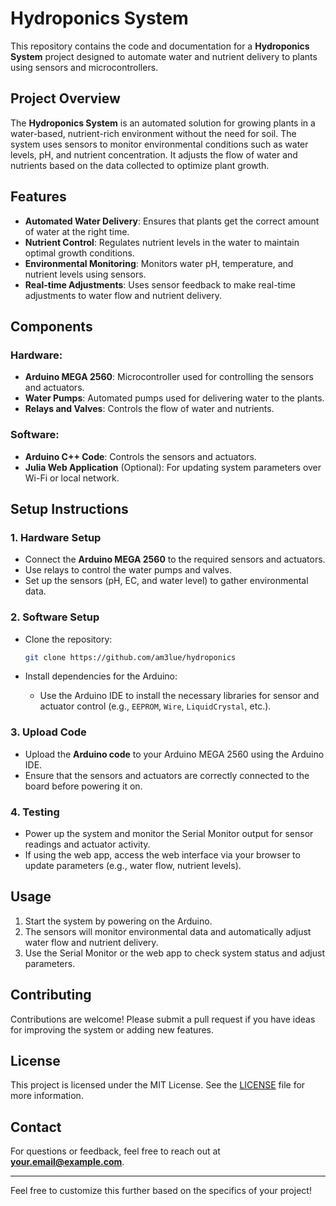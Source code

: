 
# Hydroponics System

This repository contains the code and documentation for a **Hydroponics System** project designed to automate water and nutrient delivery to plants using sensors and microcontrollers.

## Project Overview

The **Hydroponics System** is an automated solution for growing plants in a water-based, nutrient-rich environment without the need for soil. The system uses sensors to monitor environmental conditions such as water levels, pH, and nutrient concentration. It adjusts the flow of water and nutrients based on the data collected to optimize plant growth.

## Features

- **Automated Water Delivery**: Ensures that plants get the correct amount of water at the right time.
- **Nutrient Control**: Regulates nutrient levels in the water to maintain optimal growth conditions.
- **Environmental Monitoring**: Monitors water pH, temperature, and nutrient levels using sensors.
- **Real-time Adjustments**: Uses sensor feedback to make real-time adjustments to water flow and nutrient delivery.

## Components

### Hardware:
- **Arduino MEGA 2560**: Microcontroller used for controlling the sensors and actuators.
- **Water Pumps**: Automated pumps used for delivering water to the plants.
- **Relays and Valves**: Controls the flow of water and nutrients.

### Software:
- **Arduino C++ Code**: Controls the sensors and actuators.
- **Julia Web Application** (Optional): For updating system parameters over Wi-Fi or local network.
  
## Setup Instructions

### 1. Hardware Setup

- Connect the **Arduino MEGA 2560** to the required sensors and actuators.
- Use relays to control the water pumps and valves.
- Set up the sensors (pH, EC, and water level) to gather environmental data.

### 2. Software Setup

- Clone the repository:
  ```bash
  git clone https://github.com/am3lue/hydroponics
  ```
  
- Install dependencies for the Arduino:
  - Use the Arduino IDE to install the necessary libraries for sensor and actuator control (e.g., `EEPROM`, `Wire`, `LiquidCrystal`, etc.).

### 3. Upload Code

- Upload the **Arduino code** to your Arduino MEGA 2560 using the Arduino IDE.
- Ensure that the sensors and actuators are correctly connected to the board before powering it on.

### 4. Testing

- Power up the system and monitor the Serial Monitor output for sensor readings and actuator activity.
- If using the web app, access the web interface via your browser to update parameters (e.g., water flow, nutrient levels).

## Usage

1. Start the system by powering on the Arduino.
2. The sensors will monitor environmental data and automatically adjust water flow and nutrient delivery.
3. Use the Serial Monitor or the web app to check system status and adjust parameters.

## Contributing

Contributions are welcome! Please submit a pull request if you have ideas for improving the system or adding new features.

## License

This project is licensed under the MIT License. See the [LICENSE](LICENSE) file for more information.

## Contact

For questions or feedback, feel free to reach out at **your.email@example.com**.

---

Feel free to customize this further based on the specifics of your project!
